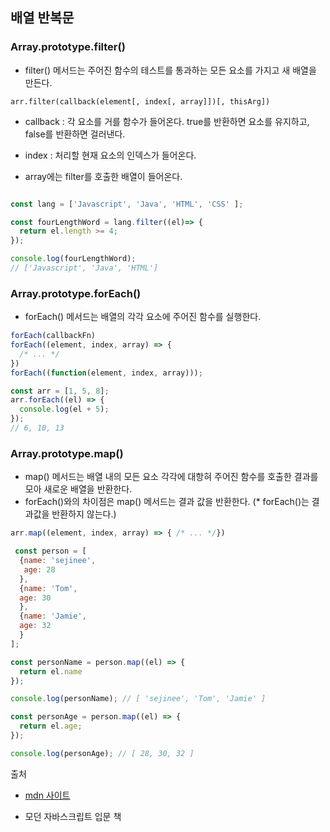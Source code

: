 ## 배열 반복문

### Array.prototype.filter()
- filter() 메서드는 주어진 함수의 테스트를 통과하는 모든 요소를 가지고 새 배열을 만든다.

```
arr.filter(callback(element[, index[, array]])[, thisArg])
```
- callback : 각 요소를 거를 함수가 들어온다. true를 반환하면 요소를 유지하고, false를 반환하면 걸러낸다.
- index : 처리할 현재 요소의 인덱스가 들어온다.

- array에는 filter를 호출한 배열이 들어온다.

```javascript

const lang = ['Javascript', 'Java', 'HTML', 'CSS' ];

const fourLengthWord = lang.filter((el)=> {
  return el.length >= 4; 
});

console.log(fourLengthWord);
// ['Javascript', 'Java', 'HTML']
```


### Array.prototype.forEach()
- forEach() 메서드는 배열의 각각 요소에 주어진 함수를 실행한다.

```javascript
forEach(callbackFn)
forEach((element, index, array) => {
  /* ... */
})
forEach((function(element, index, array)));
```

```javascript
const arr = [1, 5, 8];
arr.forEach((el) => {
  console.log(el + 5);
});
// 6, 10, 13
```

### Array.prototype.map()
- map() 메서드는 배열 내의 모든 요소 각각에 대항혀 주어진 함수를 호출한 결과를 모아 새로운 배열을 반환한다.
- forEach()와의 차이점은 map() 메서드는 결과 값을 반환한다. (* forEach()는 결과값을 반환하지 않는다.)

```javascript
arr.map((element, index, array) => { /* ... */})
```

```javascript
 const person = [
  {name: 'sejinee',
   age: 28
  },
  {name: 'Tom',
  age: 30
  },
  {name: 'Jamie',
  age: 32
  }
];

const personName = person.map((el) => {
  return el.name
});

console.log(personName); // [ 'sejinee', 'Tom', 'Jamie' ]

const personAge = person.map((el) => {
  return el.age;
});

console.log(personAge); // [ 28, 30, 32 ]
```

출처
- [mdn 사이트](https://developer.mozilla.org/ko/)

- 모던 자바스크립트 입문 책